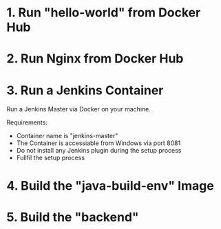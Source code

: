 



# 1. Run "hello-world" from Docker Hub

# 2. Run Nginx from Docker Hub

# 3. Run a Jenkins Container

Run a Jenkins Master via Docker on your machine.

Requirements:

- Container name is "jenkins-master"
- The Container is accessiable from Windows via port 8081
- Do not install any Jenkins plugin during the setup process
- Fullfil the setup process 

# 4. Build the "java-build-env" Image

# 5. Build the "backend"